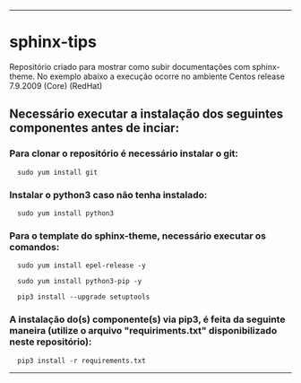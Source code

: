 
------------------------------------------------------------------------------------


# sphinx-tips

Repositório criado para mostrar como subir documentações com sphinx-theme.
No exemplo abaixo a execução ocorre no ambiente Centos release 7.9.2009 (Core) (RedHat)


## Necessário executar a instalação dos seguintes componentes antes de inciar:

### Para clonar o repositório é necessário instalar o git:
 ``` 
   sudo yum install git
 ```


### Instalar o python3 caso não tenha instalado:
 ``` 
   sudo yum install python3
 ``` 

### Para o template do sphinx-theme, necessário executar os comandos:
 ``` 
   sudo yum install epel-release -y
 ``` 
 
 ```
   sudo yum install python3-pip -y 
 ```
  
 ```
   pip3 install --upgrade setuptools
 ```
 
 
### A instalação do(s) componente(s) via pip3, é feita da seguinte maneira (utilize o arquivo "requiriments.txt" disponibilizado neste repositório):
 
 
 ```
   pip3 install -r requirements.txt
 ``` 
   
   
   
----------------------------------------------------------------------------------
